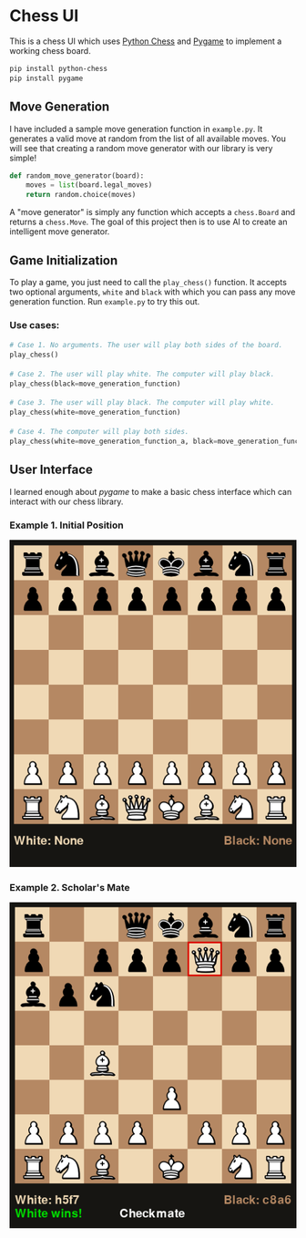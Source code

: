 # Chess UI

This is a chess UI which uses [Python Chess](https://python-chess.readthedocs.io/en/latest/)
and [Pygame](https://www.pygame.org/docs/) to implement a working chess board.

 ```bash
 pip install python-chess
 pip install pygame
 ````

## Move Generation

I have included a sample move generation function in `example.py`. It generates a valid move at random from the list
of all available moves. You will see that creating a random move generator with our library is very simple!

```python
def random_move_generator(board):
    moves = list(board.legal_moves)
    return random.choice(moves)
```

A "move generator" is simply any function which accepts a `chess.Board` and returns a `chess.Move`.
The goal of this project then is to use AI to create an intelligent move generator.

## Game Initialization

To play a game, you just need to call the `play_chess()` function. It accepts two optional arguments,
`white` and `black` with which you can pass any move generation function.
Run `example.py` to try this out.

### Use cases:
```python
# Case 1. No arguments. The user will play both sides of the board.
play_chess()

# Case 2. The user will play white. The computer will play black.
play_chess(black=move_generation_function)

# Case 3. The user will play black. The computer will play white.
play_chess(white=move_generation_function)

# Case 4. The computer will play both sides.
play_chess(white=move_generation_function_a, black=move_generation_function_b)
```


## User Interface

I learned enough about *pygame* to make a basic chess interface which can interact with our chess library.

### Example 1. Initial Position

![Initial Position](interface/images/initial_pos.png)

### Example 2. Scholar's Mate

![Fool's Mate](interface/images/scholars_mate.png)

